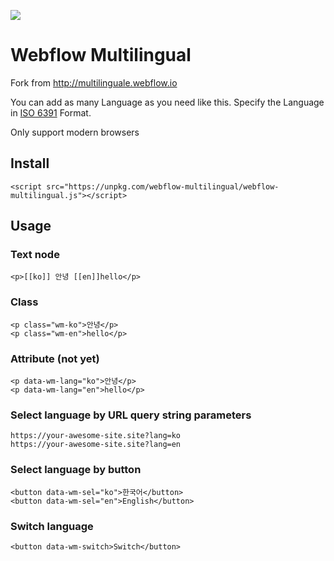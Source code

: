 ![](https://img.shields.io/npm/v/webflow-multilingual.svg)

# Webflow Multilingual

Fork from http://multilinguale.webflow.io

You can add as many Language as you need like this. Specify the Language in [ISO 6391](https://en.wikipedia.org/wiki/List_of_ISO_639-1_codes) Format.

Only support modern browsers

## Install

```
<script src="https://unpkg.com/webflow-multilingual/webflow-multilingual.js"></script>
```

## Usage

### Text node

```
<p>[[ko]] 안녕 [[en]]hello</p>
```

### Class

```
<p class="wm-ko">안녕</p>
<p class="wm-en">hello</p>
```

### Attribute (not yet)

```
<p data-wm-lang="ko">안녕</p>
<p data-wm-lang="en">hello</p>
```

### Select language by URL query string parameters

```
https://your-awesome-site.site?lang=ko
https://your-awesome-site.site?lang=en
```

### Select language by button

```
<button data-wm-sel="ko">한국어</button>
<button data-wm-sel="en">English</button>
```

### Switch language

```
<button data-wm-switch>Switch</button>
```
